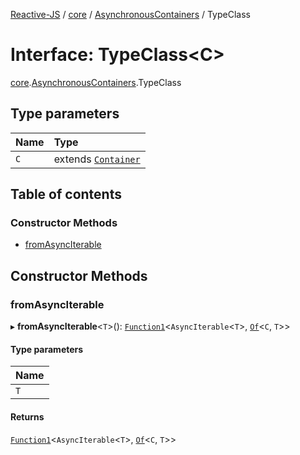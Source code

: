 [Reactive-JS](../README.md) / [core](../modules/core.md) / [AsynchronousContainers](../modules/core.AsynchronousContainers.md) / TypeClass

# Interface: TypeClass<C\>

[core](../modules/core.md).[AsynchronousContainers](../modules/core.AsynchronousContainers.md).TypeClass

## Type parameters

| Name | Type |
| :------ | :------ |
| `C` | extends [`Container`](core.Container.md) |

## Table of contents

### Constructor Methods

- [fromAsyncIterable](core.AsynchronousContainers.TypeClass.md#fromasynciterable)

## Constructor Methods

### fromAsyncIterable

▸ **fromAsyncIterable**<`T`\>(): [`Function1`](../modules/functions.md#function1)<`AsyncIterable`<`T`\>, [`Of`](../modules/core.Containers.md#of)<`C`, `T`\>\>

#### Type parameters

| Name |
| :------ |
| `T` |

#### Returns

[`Function1`](../modules/functions.md#function1)<`AsyncIterable`<`T`\>, [`Of`](../modules/core.Containers.md#of)<`C`, `T`\>\>
